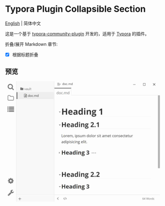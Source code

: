 # Typora Plugin Collapsible Section

[English](https://github.com/typora-community-plugin/typora-plugin-collapsible-section#README.md) | 简体中文

这是一个基于 [typora-community-plugin](https://github.com/typora-community-plugin/typora-community-plugin) 开发的，适用于 [Typora](https://typora.io) 的插件。

折叠/展开 Markdown 章节:

- [x] 根据标题折叠

## 预览

![](./docs/assets/base.jpg)
